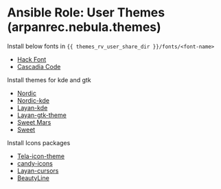 # Ansible Role: User Themes (arpanrec.nebula.themes)

Install below fonts in `{{ themes_rv_user_share_dir }}/fonts/<font-name>`

- [Hack Font](https://github.com/source-foundry/Hack)
- [Cascadia Code](https://github.com/microsoft/cascadia-code)

Install themes for kde and gtk

- [Nordic](https://github.com/EliverLara/Nordic)
- [Nordic-kde](https://github.com/EliverLara/Nordic-kde)
- [Layan-kde](https://github.com/vinceliuice/Layan-kde)
- [Layan-gtk-theme](https://github.com/vinceliuice/Layan-gtk-theme)
- [Sweet Mars](https://github.com/EliverLara/Sweet/tree/mars)
- [Sweet](https://github.com/EliverLara/Sweet)

Install Icons packages

- [Tela-icon-theme](https://github.com/vinceliuice/Tela-icon-theme)
- [candy-icons](https://github.com/EliverLara/candy-icons)
- [Layan-cursors](https://github.com/vinceliuice/Layan-cursors)
- [BeautyLine](https://github.com/gvolpe/BeautyLine)
